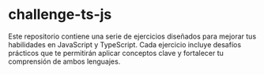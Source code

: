 # challenge-ts-js
Este repositorio contiene una serie de ejercicios diseñados para mejorar tus habilidades en JavaScript y TypeScript. Cada ejercicio incluye desafíos prácticos que te permitirán aplicar conceptos clave y fortalecer tu comprensión de ambos lenguajes.
